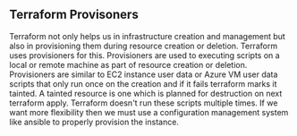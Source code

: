 ## Terraform Provisoners

Terraform not only helps us in infrastructure creation and management but also in provisioning them during resource creation or deletion. Terraform uses provisioners for this. Provisioners are used to executing scripts on a local or remote machine as part of resource creation or deletion. Provisioners are similar to EC2 instance user data or Azure VM user data scripts that only run once on the creation and if it fails terraform marks it tainted. A tainted resource is one which is planned for destruction on next terraform apply. Terraform doesn't run these scripts multiple times. If we want more flexibility then we must use a configuration management system like ansible to properly provision the instance.
